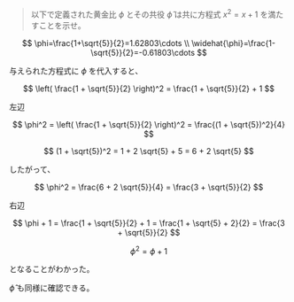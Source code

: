<!--
<script type="text/javascript" async
  src="https://cdnjs.cloudflare.com/ajax/libs/mathjax/2.7.7/MathJax.js?config=TeX-MML-AM_CHTML">
</script>
-->
> 以下で定義された黄金比 $\phi$ とその共役 $\widehat{\phi}$ は共に方程式 $x^2=x+1$ を満たすことを示せ。

$$
\phi=\frac{1+\sqrt{5}}{2}=1.62803\cdots \\
\widehat{\phi}=\frac{1-\sqrt{5}}{2}=-0.61803\cdots
$$

与えられた方程式に $\phi$ を代入すると、

$$
\left( \frac{1 + \sqrt{5}}{2} \right)^2 = \frac{1 + \sqrt{5}}{2} + 1
$$

左辺

$$
\phi^2 = \left( \frac{1 + \sqrt{5}}{2} \right)^2 = \frac{(1 + \sqrt{5})^2}{4}
$$

$$
(1 + \sqrt{5})^2 = 1 + 2 \sqrt{5} + 5 = 6 + 2 \sqrt{5}
$$

したがって、

$$
\phi^2 = \frac{6 + 2 \sqrt{5}}{4} = \frac{3 + \sqrt{5}}{2}
$$

右辺

$$
\phi + 1 = \frac{1 + \sqrt{5}}{2} + 1 = \frac{1 + \sqrt{5} + 2}{2} = \frac{3 + \sqrt{5}}{2}
$$

$$
\phi^2 = \phi + 1
$$

となることがわかった。

$\widehat{\phi}$ も同様に確認できる。